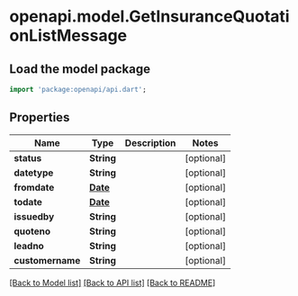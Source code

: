 # openapi.model.GetInsuranceQuotationListMessage

## Load the model package
```dart
import 'package:openapi/api.dart';
```

## Properties
Name | Type | Description | Notes
------------ | ------------- | ------------- | -------------
**status** | **String** |  | [optional] 
**datetype** | **String** |  | [optional] 
**fromdate** | [**Date**](Date.md) |  | [optional] 
**todate** | [**Date**](Date.md) |  | [optional] 
**issuedby** | **String** |  | [optional] 
**quoteno** | **String** |  | [optional] 
**leadno** | **String** |  | [optional] 
**customername** | **String** |  | [optional] 

[[Back to Model list]](../README.md#documentation-for-models) [[Back to API list]](../README.md#documentation-for-api-endpoints) [[Back to README]](../README.md)


